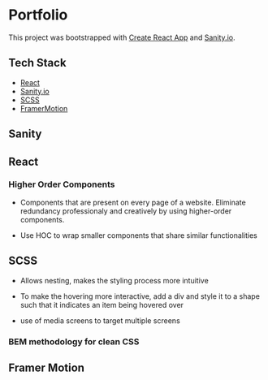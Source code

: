 # Portfolio

This project was bootstrapped with [Create React App](https://github.com/facebook/create-react-app) and [Sanity.io](https://www.sanity.io/docs/introduction/getting-started?utm_source=readme).

## Tech Stack

- [React](https://reactjs.org/docs/getting-started.html)
- [Sanity.io](https://www.sanity.io/?adgroupid=60352568786&adid=570916971261&gclid=CjwKCAiAx8KQBhAGEiwAD3EiPzIC-5L9kB-i9jZNOx5NUBj1noN4EY0rwyBjokSmRgFKmU4wYnGwixoCPVgQAvD_BwE)
- [SCSS](https://sass-lang.com/documentation/syntax)
- [FramerMotion](https://www.framer.com/motion/)

## Sanity

## React

### Higher Order Components

- Components that are present on every page of a website. Eliminate redundancy professionaly and creatively by using higher-order components.

- Use HOC to wrap smaller components that share similar functionalities

## SCSS

- Allows nesting, makes the styling process more intuitive

- To make the hovering more interactive, add a div and style it to a shape such that it indicates an item being hovered over

- use of media screens to target multiple screens

### BEM methodology for clean CSS

## Framer Motion
